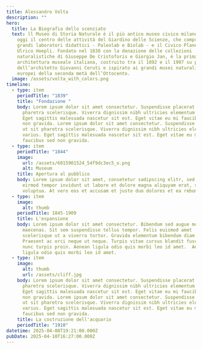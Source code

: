 ```yaml
---
title: Alessandro Volta
description: ""
hero:
  title: La Biografia dello scenziato
  text: ll Museo di Storia Naturale è il più antico museo civico milanese ed è
    oggi il centro delle attività del Giardino delle Scienze, che comprende due
    grandi laboratori didattici - Paleolab e Biolab - e il Civico Planetario
    Ulrico Hoepli. Fondato nel 1838 con la donazione delle collezioni
    naturalistiche di Giuseppe De Cristoforis e Giorgio Jan, è la prima
    architettura museale italiana, costruito tra il 1892 e il 1907 su progetto
    dell’architetto Giovanni Ceruti e ispirato ai grandi musei naturalistici
    europei della seconda metà dell’Ottocento.
  image: /assets/volta_with_colors.png
timeline:
  - type: item
    periodTitle: "1839"
    title: "Fondazione "
    body: Lorem ipsum dolor sit amet consectetur. Suspendisse placerat ut sit
      pharetra scelerisque. Viverra dignissim nibh ultricies elementum varius.
      Eget sagittis malesuada nascetur sit est. Eget vitae eu mi faucibus sed
      non gravida. Lorem ipsum dolor sit amet consectetur. Suspendisse placerat
      ut sit pharetra scelerisque. Viverra dignissim nibh ultricies elementum
      varius. Eget sagittis malesuada nascetur sit est. Eget vitae eu mi
      faucibus sed non gravida.
  - type: item
    periodTitle: "1844"
    image:
      url: /assets/6015901524_54f9dc3ec5_o.png
      alt: Museum
    title: Apertura al pubblico
    body: Lorem ipsum dolor sit amet, consetetur sadipscing elitr, sed diam nonumy
      eirmod tempor invidunt ut labore et dolore magna aliquyam erat, sed diam
      voluptua. At vero eos et accusam et justo duo dolores et ea rebum.
  - type: item
    image:
      alt: thumb
    periodTitle: 1845-1909
    title: L'espansione
    body: Lorem ipsum dolor sit amet consectetur. Bibendum sed augue molestie ac
      maecenas. Sit sem suspendisse tellus tempor. Felis euismod amet
      scelerisque ut a viverra tortor. Gravida elementum bibendum diam maecenas.
      Praesent ac orci neque ut neque. Turpis vitae cursus blandit fusce euismod
      nunc turpis proin. Aenean ligula odio quis morbi leo id amet.  Aenean
      ligula odio quis morbi leo id amet.
  - type: item
    image:
      alt: thumb
      url: /assets/cliff.jpg
    body: Lorem ipsum dolor sit amet consectetur. Suspendisse placerat ut sit
      pharetra scelerisque. Viverra dignissim nibh ultricies elementum varius.
      Eget sagittis malesuada nascetur sit est. Eget vitae eu mi faucibus sed
      non gravida. Lorem ipsum dolor sit amet consectetur. Suspendisse placerat
      ut sit pharetra scelerisque. Viverra dignissim nibh ultricies elementum
      varius. Eget sagittis malesuada nascetur sit est. Eget vitae eu mi
      faucibus sed non gravida.
    title: La costruzione dell'acquario
    periodTitle: "1910"
datetime: 2025-04-08T19:21:00.000Z
pubDate: 2025-04-10T16:27:00.000Z
---
```

